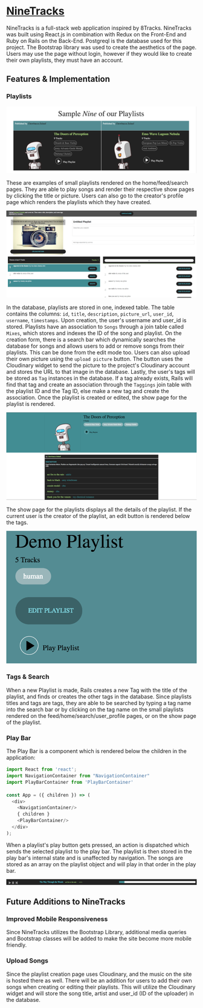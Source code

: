 # [NineTracks][website]

[website]: http://www.nine-tracks.website/#/

NineTracks is a full-stack web application inspired by 8Tracks. NineTracks was built using React.js in combination with Redux on the Front-End and Ruby on Rails on the Back-End. Postgreql is the database used for this project. The Bootstrap library was used to create the aesthetics of the page. Users may use the page without login, however if they would like to create their own playlists, they must have an account.


## Features & Implementation

### Playlists
![playlist_sm](docs/screenshots/playlist_sm.png)

These are examples of small playlists rendered on the home/feed/search pages. They are able to play songs and render their respective show pages by clicking the title or picture. Users can also go to the creator's profile page which renders the playlists which they have created.

![playlist_form](docs/screenshots/playlist_form.png)


In the database, playlists are stored in one, indexed table. The table contains the columns: `id`, `title`, `description`, `picture_url`, `user_id`, `username`, `timestamps`. Upon creation, the user's username and user_id is stored. Playlists have an association to `Songs` through a join table called `Mixes`, which stores and indexes the ID of the song and playlist. On the creation form, there is a search bar which dynamically searches the database for songs and allows users to add or remove songs from their playlists. This can be done from the edit mode too. Users can also upload their own picture using the `upload picture` button. The button uses the Cloudinary widget to send the picture to the project's Cloudinary account and stores the URL to that image in the database. Lastly, the user's tags will be stored as `Tag` instances in the database. If a tag already exists, Rails will find that tag and create an association through the `Taggings` join table with the playlist ID and the Tag ID, else make a new tag and create the association. Once the playlist is created or edited, the show page for the playlist is rendered.


![playlist_show](docs/screenshots/playlist_show.png)

The show page for the playlists displays all the details of the playlist. If the current user is the creator of the playlist, an edit button is rendered below the tags.

![edit_button](docs/screenshots/edit.png)


### Tags & Search
When a new Playlist is made, Rails creates a new Tag with the title of the playlist, and finds or creates the other tags in the database. Since playlists titles and tags are tags, they are able to be searched by typing a tag name into the search bar or by clicking on the tag name on the small playlists rendered on the feed/home/search/user_profile pages, or on the show page of the playlist.


### Play Bar
The Play Bar is a component which is rendered below the children in the application:

```javascript
import React from 'react';
import NavigationContainer from "NavigationContainer"
import PlayBarContainer from 'PlayBarContainer'

const App = ({ children }) => (
  <div>
    <NavigationContainer/>
    { children }
    <PlayBarContainer/>
  </div>
);
```

When a playlist's play button gets pressed, an action is dispatched which sends the selected playlist to the play bar. The playlist is then stored in the play bar's internal state and is unaffected by navigation. The songs are stored as an array on the playlist object and will play in that order in the play bar.

![play_bar](docs/screenshots/playbar.png)


## Future Additions to NineTracks

### Improved Mobile Responsiveness
Since NineTracks utilizes the Bootstrap Library, additional media queries and Bootstrap classes will be added to make the site become more mobile friendly.

### Upload Songs
Since the playlist creation page uses Cloudinary, and the music on the site is hosted there as well. There will be an addition for users to add their own songs when creating or editing their playlists. This will utilize the Cloudinary widget and will store the song title, artist and user_id (ID of the uploader) in the database.
